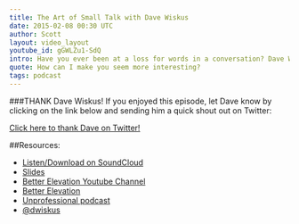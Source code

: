 ```yaml
---
title: The Art of Small Talk with Dave Wiskus
date: 2015-02-08 00:30 UTC
author: Scott
layout: video_layout
youtube_id: gGWLZu1-SdQ
intro: Have you ever been at a loss for words in a conversation? Dave Wiskus shares how he approaches making small talk on the fly as a host of the Unprofessional podcast. It's an interview podcast where any topic is on the table except for talking about work.
quote: How can I make you seem more interesting?
tags: podcast
---
```


###THANK Dave Wiskus!
If you enjoyed this episode, let Dave know by clicking on the link below and sending him a quick shout out on Twitter:

<a href="https://twitter.com/dwiskus">Click here to thank Dave on Twitter!</a>

##Resources:
- [Listen/Download on SoundCloud](https://soundcloud.com/socialskillsfm/the-art-of-small-talk-dave-wiskus)
- [Slides](https://speakerdeck.com/socialskillsfm/the-art-of-small-talk-with-dave-wiskus)
- [Better Elevation Youtube Channel](https://www.youtube.com/channel/UCkeM0swJ50XdGFCBi8gFbaA)
- [Better Elevation](http://betterelevation.com)
- [Unprofessional podcast](http://unprofesh.com)
- [@dwiskus](https://twitter.com/dwiskus)
